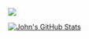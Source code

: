 <img src="https://c.tenor.com/WiwzBDVJYZMAAAAC/regular-show-rigby.gif"/>

[![John's GitHub Stats](https://github-readme-stats.vercel.app/api?username=JohnQHerman&include_all_commits=true&count_private=true&show_icons=true&line_height=20&title_color=FFFFFF&icon_color=FFFFFF&text_color=FFFFFF&bg_color=0D1117)](https://github.com/anuraghazra/github-readme-stats)